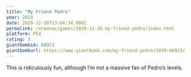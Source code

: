 ```yaml
---
title: "My Friend Pedro"
year: 2019
date: 2020-12-26T13:04:34.000Z
permalink: /almanac/games/2020-12-26-my-friend-pedro/index.html
platform: PS4
rating: 3
giantbombid: 68923
giantbomburl: https://www.giantbomb.com/my-friend-pedro/3030-68923/
---
```


This is ridiculously fun, although I’m not a massive fan of Pedro’s levels. 